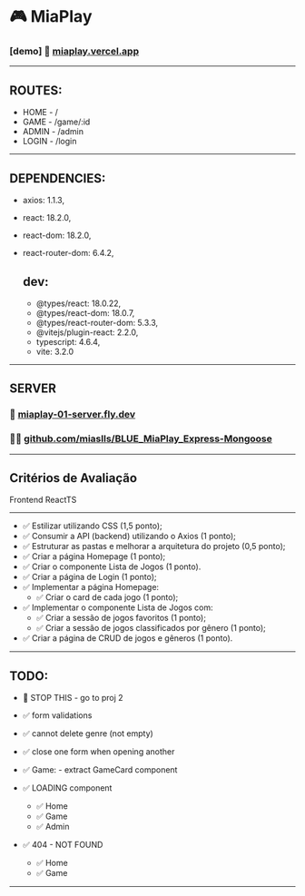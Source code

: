 # 🎮 **MiaPlay**

### \[demo\] 🔗 [miaplay.vercel.app](https://miaplay.vercel.app)

---

## **ROUTES:**

- HOME - /
- GAME - /game/:id
- ADMIN - /admin
- LOGIN - /login

---

## **DEPENDENCIES:**

- axios: 1.1.3,
- react: 18.2.0,
- react-dom: 18.2.0,
- react-router-dom: 6.4.2,

  ## **dev:**

  - @types/react: 18.0.22,
  - @types/react-dom: 18.0.7,
  - @types/react-router-dom: 5.3.3,
  - @vitejs/plugin-react: 2.2.0,
  - typescript: 4.6.4,
  - vite: 3.2.0

---

## **SERVER**

### 🔗 [miaplay-01-server.fly.dev](https://miaplay-01-server.fly.dev/)

### 👩‍💻 [github.com/miaslls/BLUE_MiaPlay_Express-Mongoose](https://github.com/miaslls/BLUE_MiaPlay_Express-Mongoose)

---


## **Critérios de Avaliação**

Frontend ReactTS

---

- ✅ Estilizar utilizando CSS (1,5 ponto);
- ✅ Consumir a API (backend) utilizando o Axios (1 ponto);
- ✅ Estruturar as pastas e melhorar a arquitetura do projeto (0,5 ponto);
- ✅ Criar a página Homepage (1 ponto);
- ✅ Criar o componente Lista de Jogos (1 ponto).
- ✅ Criar a página de Login (1 ponto);
- ✅ Implementar a página Homepage:
  - ✅ Criar o card de cada jogo (1 ponto);
- ✅ Implementar o componente Lista de Jogos com:
  - ✅ Criar a sessão de jogos favoritos (1 ponto);
  - ✅ Criar a sessão de jogos classificados por gênero (1 ponto);
- ✅ Criar a página de CRUD de jogos e gêneros (1 ponto).

---

## **TODO:**


- 🔳 STOP THIS - go to proj 2

- ✅ form validations
- ✅ cannot delete genre (not empty)
- ✅ close one form when opening another
- ✅ Game: - extract GameCard component
- ✅ LOADING component
  - ✅ Home
  - ✅ Game
  - ✅ Admin
- ✅ 404 - NOT FOUND
  - ✅ Home
  - ✅ Game

---

